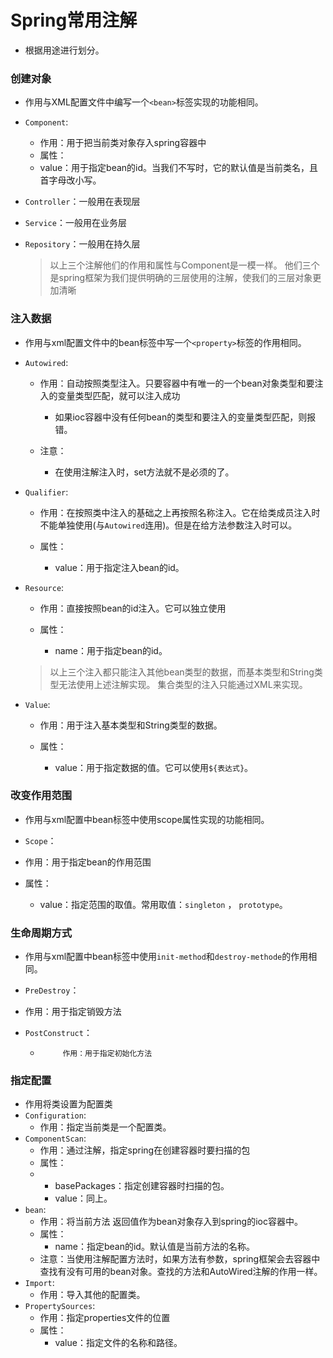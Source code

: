 # Spring常用注解

* 根据用途进行划分。

### 创建对象

 * 作用与XML配置文件中编写一个`<bean>`标签实现的功能相同。

 * `Component`:

     * 作用：用于把当前类对象存入spring容器中
     * 属性：
     * value：用于指定bean的id。当我们不写时，它的默认值是当前类名，且首字母改小写。

 * `Controller`：一般用在表现层

 * `Service`：一般用在业务层

 * `Repository`：一般用在持久层

    > 以上三个注解他们的作用和属性与Component是一模一样。
    > 他们三个是spring框架为我们提供明确的三层使用的注解，使我们的三层对象更加清晰

### 注入数据

 * 作用与xml配置文件中的bean标签中写一个`<property>`标签的作用相同。

 * `Autowired`:

     * 作用：自动按照类型注入。只要容器中有唯一的一个bean对象类型和要注入的变量类型匹配，就可以注入成功

         * 如果ioc容器中没有任何bean的类型和要注入的变量类型匹配，则报错。

     * 注意：

         * 在使用注解注入时，set方法就不是必须的了。

 * `Qualifier`:

     * 作用：在按照类中注入的基础之上再按照名称注入。它在给类成员注入时不能单独使用(与`Autowired`连用)。但是在给方法参数注入时可以。

     * 属性：

         * value：用于指定注入bean的id。

 * `Resource`:

     * 作用：直接按照bean的id注入。它可以独立使用

     * 属性：

         * name：用于指定bean的id。

    > 以上三个注入都只能注入其他bean类型的数据，而基本类型和String类型无法使用上述注解实现。
    > 集合类型的注入只能通过XML来实现。

 * `Value`:

     * 作用：用于注入基本类型和String类型的数据。

     * 属性：

         * value：用于指定数据的值。它可以使用`${表达式}`。

### 改变作用范围

 * 作用与xml配置中bean标签中使用scope属性实现的功能相同。

 * `Scope`：
* 作用：用于指定bean的作用范围
  
* 属性：
  
    * value：指定范围的取值。常用取值：`singleton` ， `prototype`。

### 生命周期方式

 * 作用与xml配置中bean标签中使用`init-method`和`destroy-methode`的作用相同。

 * `PreDestroy`：
* 作用：用于指定销毁方法
  
 * `PostConstruct`：
     *          作用：用于指定初始化方法

### 指定配置

* 作用将类设置为配置类
* `Configuration`:
  * 作用：指定当前类是一个配置类。
* `ComponentScan`:
  * 作用：通过注解，指定spring在创建容器时要扫描的包
  * 属性：
  * * basePackages：指定创建容器时扫描的包。
    * value：同上。
* `bean`:
  * 作用：将当前方法 返回值作为bean对象存入到spring的ioc容器中。
  * 属性：
    * name：指定bean的id。默认值是当前方法的名称。
  * 注意：当使用注解配置方法时，如果方法有参数，spring框架会去容器中查找有没有可用的bean对象。查找的方法和AutoWired注解的作用一样。
* `Import`:
  * 作用：导入其他的配置类。
* `PropertySources`:
  * 作用：指定properties文件的位置
  * 属性：
    * value：指定文件的名称和路径。

